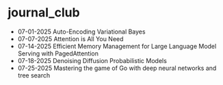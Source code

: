 # journal_club

- 07-01-2025 Auto-Encoding Variational Bayes
- 07-07-2025 Attention is All You Need
- 07-14-2025 Efficient Memory Management for Large Language Model Serving with PagedAttention
- 07-18-2025 Denoising Diffusion Probabilistic Models
- 07-25-2025 Mastering the game of Go with deep neural networks and tree search

